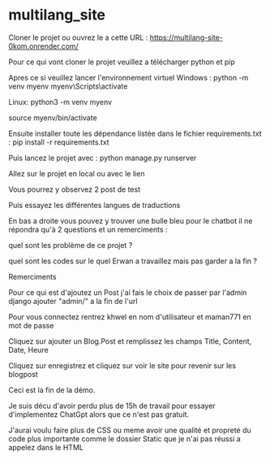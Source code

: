 # multilang_site

Cloner le projet ou ouvrez le a cette URL : https://multilang-site-0kom.onrender.com/

Pour ce qui vont cloner le projet  veuillez a télécharger python et pip

Apres ce si veuillez lancer l'environnement virtuel Windows : python -m venv myenv
myenv\Scripts\activate

Linux: python3 -m venv myenv

source myenv/bin/activate


Ensuite installer toute les dépendance listée dans le fichier requirements.txt : pip install -r requirements.txt

Puis lancez le projet avec : python manage.py runserver

Allez sur le projet en local ou avec le lien 

Vous pourrez y observez 2 post de test

Puis essayez les différentes langues de traductions

En bas a droite vous pouvez y trouver une bulle bleu pour le chatbot il ne répondra qu'à 2 questions et un remerciments :

quel sont les problème de ce projet ?

quel sont les codes sur le quel Erwan a travaillez mais pas garder a la fin ?

Remerciments

Pour ce qui est d'ajoutez un Post j'ai fais le choix de passer par l'admin django ajouter "admin/" a la fin de l'url

Pour vous connectez rentrez khwel en nom d'utilisateur et maman771 en mot de passe

Cliquez sur ajouter un Blog.Post et remplissez les champs Title, Content, Date, Heure

Cliquez sur enregistrez et cliquez sur voir le site pour revenir sur les blogpost

Ceci est la fin de la démo.

Je suis décu d'avoir perdu plus de 15h de travail pour essayer d'implementez ChatGpt alors que ce n'est pas gratuit.

J'aurai voulu faire plus de CSS ou meme avoir une qualité et propreté du code plus importante comme le dossier Static que je n'ai pas réussi a appelez dans le HTML

